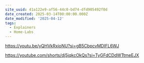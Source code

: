 ```yaml
---
site_uuid: 41a122e9-af56-44c0-bd74-dfd905492f0d
date_created: 2025-03-14T00:00:00.000Z
date_modified: '2025-04-12'
tags:
  - Explainers
  - Home-Labs
---
```









































































https://youtu.be/yQHVkRxioNU?si=gB5CbpcvMDIFL6WJ

https://youtube.com/shorts/dj5jqkcOkQs?si=TyGFdCDdWTtmeEJX
